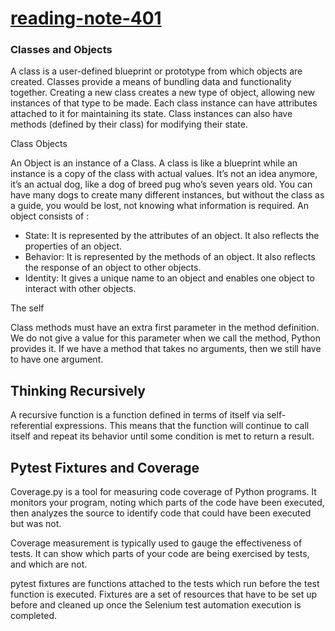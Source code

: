 

  
# [reading-note-401](https://mohammadsilwadi.github.io/reading-note-401/)

### Classes and Objects


A class is a user-defined blueprint or prototype from which objects are created. Classes provide a means of bundling data and functionality together. Creating a new class creates a new type of object, allowing new instances of that type to be made. Each class instance can have attributes attached to it for maintaining its state. Class instances can also have methods (defined by their class) for modifying their state.

Class Objects

An Object is an instance of a Class. A class is like a blueprint while an instance is a copy of the class with actual values. It’s not an idea anymore, it’s an actual dog, like a dog of breed pug who’s seven years old. You can have many dogs to create many different instances, but without the class as a guide, you would be lost, not knowing what information is required.
An object consists of : 

+ State: It is represented by the attributes of an object. It also reflects the properties of an object.
+ Behavior: It is represented by the methods of an object. It also reflects the response of an object to other objects.
+ Identity: It gives a unique name to an object and enables one object to interact with other objects.

The self

Class methods must have an extra first parameter in the method definition. We do not give a value for this parameter when we call the method, Python provides it.
If we have a method that takes no arguments, then we still have to have one argument.

## Thinking Recursively
A recursive function is a function defined in terms of itself via self-referential expressions. This means that the function will continue to call itself and repeat its behavior until some condition is met to return a result.

## Pytest Fixtures and Coverage 
Coverage.py is a tool for measuring code coverage of Python programs. It monitors your program, noting which parts of the code have been executed, then analyzes the source to identify code that could have been executed but was not.

Coverage measurement is typically used to gauge the effectiveness of tests. It can show which parts of your code are being exercised by tests, and which are not.

pytest fixtures are functions attached to the tests which run before the test function is executed. Fixtures are a set of resources that have to be set up before and cleaned up once the Selenium test automation execution is completed.

